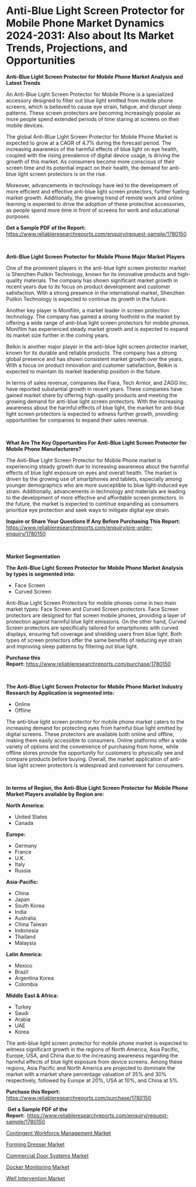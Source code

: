 <p><h1>Anti-Blue Light Screen Protector for Mobile Phone Market Dynamics 2024-2031: Also about Its Market Trends, Projections, and Opportunities</h1></p><p><strong>Anti-Blue Light Screen Protector for Mobile Phone Market Analysis and Latest Trends</strong></p>
<p><p>An Anti-Blue Light Screen Protector for Mobile Phone is a specialized accessory designed to filter out blue light emitted from mobile phone screens, which is believed to cause eye strain, fatigue, and disrupt sleep patterns. These screen protectors are becoming increasingly popular as more people spend extended periods of time staring at screens on their mobile devices.</p><p>The global Anti-Blue Light Screen Protector for Mobile Phone Market is expected to grow at a CAGR of 4.7% during the forecast period. The increasing awareness of the harmful effects of blue light on eye health, coupled with the rising prevalence of digital device usage, is driving the growth of this market. As consumers become more conscious of their screen time and its potential impact on their health, the demand for anti-blue light screen protectors is on the rise.</p><p>Moreover, advancements in technology have led to the development of more efficient and effective anti-blue light screen protectors, further fueling market growth. Additionally, the growing trend of remote work and online learning is expected to drive the adoption of these protective accessories, as people spend more time in front of screens for work and educational purposes.</p></p>
<p><strong>Get a Sample PDF of the Report:&nbsp;</strong> <a href="https://www.reliableresearchreports.com/enquiry/request-sample/1780150">https://www.reliableresearchreports.com/enquiry/request-sample/1780150</a></p>
<p>&nbsp;</p>
<p><strong>Anti-Blue Light Screen Protector for Mobile Phone Major Market Players</strong></p>
<p><p>One of the prominent players in the anti-blue light screen protector market is Shenzhen Pulikin Technology, known for its innovative products and high-quality materials. The company has shown significant market growth in recent years due to its focus on product development and customer satisfaction. With a strong presence in the international market, Shenzhen Pulikin Technology is expected to continue its growth in the future.</p><p>Another key player is Monifilm, a market leader in screen protection technology. The company has gained a strong foothold in the market by offering a wide range of anti-blue light screen protectors for mobile phones. Monifilm has experienced steady market growth and is expected to expand its market size further in the coming years.</p><p>Belkin is another major player in the anti-blue light screen protector market, known for its durable and reliable products. The company has a strong global presence and has shown consistent market growth over the years. With a focus on product innovation and customer satisfaction, Belkin is expected to maintain its market leadership position in the future.</p><p>In terms of sales revenue, companies like Fiara, Tech Armor, and ZAGG Inc. have reported substantial growth in recent years. These companies have gained market share by offering high-quality products and meeting the growing demand for anti-blue light screen protectors. With the increasing awareness about the harmful effects of blue light, the market for anti-blue light screen protectors is expected to witness further growth, providing opportunities for companies to expand their sales revenue.</p></p>
<p>&nbsp;</p>
<p><strong>What Are The Key Opportunities For Anti-Blue Light Screen Protector for Mobile Phone Manufacturers?</strong></p>
<p><p>The Anti-Blue Light Screen Protector for Mobile Phone market is experiencing steady growth due to increasing awareness about the harmful effects of blue light exposure on eyes and overall health. The market is driven by the growing use of smartphones and tablets, especially among younger demographics who are more susceptible to blue light-induced eye strain. Additionally, advancements in technology and materials are leading to the development of more effective and affordable screen protectors. In the future, the market is expected to continue expanding as consumers prioritize eye protection and seek ways to mitigate digital eye strain.</p></p>
<p><strong>Inquire or Share Your Questions If Any Before Purchasing This Report:</strong> <a href="https://www.reliableresearchreports.com/enquiry/pre-order-enquiry/1780150">https://www.reliableresearchreports.com/enquiry/pre-order-enquiry/1780150</a></p>
<p>&nbsp;</p>
<p><strong>Market Segmentation</strong></p>
<p><strong>The Anti-Blue Light Screen Protector for Mobile Phone Market Analysis by types is segmented into:</strong></p>
<p><ul><li>Face Screen</li><li>Curved Screen</li></ul></p>
<p><p>Anti-Blue Light Screen Protectors for mobile phones come in two main market types: Face Screen and Curved Screen protectors. Face Screen protectors are designed for flat screen mobile phones, providing a layer of protection against harmful blue light emissions. On the other hand, Curved Screen protectors are specifically tailored for smartphones with curved displays, ensuring full coverage and shielding users from blue light. Both types of screen protectors offer the same benefits of reducing eye strain and improving sleep patterns by filtering out blue light.</p></p>
<p><strong>Purchase this Report:&nbsp;</strong><a href="https://www.reliableresearchreports.com/purchase/1780150">https://www.reliableresearchreports.com/purchase/1780150</a></p>
<p>&nbsp;</p>
<p><strong>The Anti-Blue Light Screen Protector for Mobile Phone Market Industry Research by Application is segmented into:</strong></p>
<p><ul><li>Online</li><li>Offline</li></ul></p>
<p><p>The anti-blue light screen protector for mobile phone market caters to the increasing demand for protecting eyes from harmful blue light emitted by digital screens. These protectors are available both online and offline, making them easily accessible to consumers. Online platforms offer a wide variety of options and the convenience of purchasing from home, while offline stores provide the opportunity for customers to physically see and compare products before buying. Overall, the market application of anti-blue light screen protectors is widespread and convenient for consumers.</p></p>
<p>&nbsp;</p>
<p><strong>In terms of Region, the Anti-Blue Light Screen Protector for Mobile Phone Market Players available by Region are:</strong></p>
<p>
    <p> <strong> North America: </strong>
        <ul>
            <li>United States</li>
            <li>Canada</li>
        </ul>
        </p> 
    <p> <strong> Europe: </strong>
        <ul>
            <li>Germany</li>
            <li>France</li>
            <li>U.K.</li>
            <li>Italy</li>
            <li>Russia</li>
        </ul>
        </p> 
    <p> <strong> Asia-Pacific: </strong>
        <ul>
            <li>China</li>
            <li>Japan</li>
            <li>South Korea</li>
            <li>India</li>
            <li>Australia</li>
            <li>China Taiwan</li>
            <li>Indonesia</li>
            <li>Thailand</li>
            <li>Malaysia</li>
        </ul>
        </p> 
    <p> <strong> Latin America: </strong>
        <ul>
            <li>Mexico</li>
            <li>Brazil</li>
            <li>Argentina Korea</li>
            <li>Colombia</li>
        </ul>
        </p> 
    <p> <strong> Middle East & Africa: </strong>
        <ul>
            <li>Turkey</li>
            <li>Saudi</li>
            <li>Arabia</li>
            <li>UAE</li>
            <li>Korea</li>
        </ul>
    </p>
    </p>
<p><p>The anti-blue light screen protector for mobile phone market is expected to witness significant growth in the regions of North America, Asia Pacific, Europe, USA, and China due to the increasing awareness regarding the harmful effects of blue light exposure from device screens. Among these regions, Asia Pacific and North America are projected to dominate the market with a market share percentage valuation of 35% and 30% respectively, followed by Europe at 20%, USA at 10%, and China at 5%.</p></p>
<p><strong>Purchase this Report: </strong><a href="https://www.reliableresearchreports.com/purchase/1780150">https://www.reliableresearchreports.com/purchase/1780150</a></p>
<p>&nbsp;<strong>Get a Sample PDF of the Report:&nbsp;&nbsp;</strong><a href="https://www.reliableresearchreports.com/enquiry/request-sample/1780150">https://www.reliableresearchreports.com/enquiry/request-sample/1780150</a></p>
<p><strong></strong></p>
<p><p><a href="https://medium.com/@elianhickle/contingent-workforce-management-market-the-key-to-successful-business-strategy-forecast-till-2031-9c7c27654360">Contingent Workforce Management Market</a></p><p><a href="https://github.com/changoleonlaverguenzanoexiste/Market-Research-Report-List-2/blob/main/forming-dresser-market.md">Forming Dresser Market</a></p><p><a href="https://medium.com/@elianhickle/commercial-door-systems-market-competitive-analysis-market-trends-and-forecast-to-2031-21b24f3335e8">Commercial Door Systems Market</a></p><p><a href="https://medium.com/@elianhickle/docker-monitoring-market-furnishes-information-on-market-share-market-trends-and-market-growth-0b605e830631">Docker Monitoring Market</a></p><p><a href="https://medium.com/@elianhickle/well-intervention-nbsp-market-focuses-on-market-share-size-and-projected-forecast-till-2031-2f020590c916">Well Intervention Market</a></p></p>